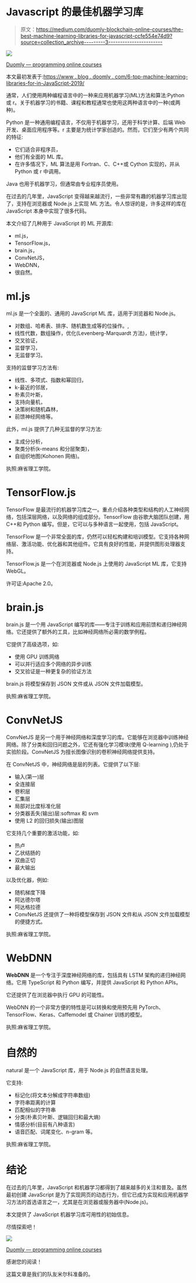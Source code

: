 # Javascript 的最佳机器学习库

> 原文：<https://medium.com/duomly-blockchain-online-courses/the-best-machine-learning-libraries-for-javascript-ccfe554e74d9?source=collection_archive---------3----------------------->

![](img/0ee80ab5091f0fd7ab4d39392af18c99.png)

[Duomly — programming online courses](https://www.duomly.com)

本文最初发表于:[https://www . blog . doomly . com/6-top-machine-learning-libraries-for-in-JavaScript-2019/](https://www.blog.duomly.com/6-top-machine-learning-libraries-for-javascript-in-2019/)

通常，人们使用两种编程语言中的一种来应用机器学习(ML)方法和算法:Python 或 r。关于机器学习的书籍、课程和教程通常也使用这两种语言中的一种(或两种)。

Python 是一种通用编程语言，不仅用于机器学习，还用于科学计算、后端 Web 开发、桌面应用程序等。r 主要是为统计学家创造的。然而，它们至少有两个共同的特征:

*   它们适合非程序员，
*   他们有全面的 ML 库。
*   在许多情况下，ML 算法是用 Fortran、C、C++或 Cython 实现的，并从 Python 或 r 中调用。

Java 也用于机器学习，但通常由专业程序员使用。

在过去的几年里，JavaScript 变得越来越流行，一些非常有趣的机器学习库出现了，支持在浏览器或 Node.js 上实现 ML 方法。令人惊讶的是，许多这样的库在 JavaScript 本身中实现了很多代码。

本文介绍了几种用于 JavaScript 的 ML 开源库:

*   ml.js，
*   TensorFlow.js，
*   brain.js，
*   ConvNetJS，
*   WebDNN，
*   很自然。

# **ml.js**

ml.js 是一个全面的、通用的 JavaScript ML 库，适用于浏览器和 Node.js。

*   对数组、哈希表、排序、随机数生成等的位操作。,
*   线性代数，数组操作，优化(Levenberg-Marquardt 方法)，统计学，
*   交叉验证，
*   监督学习，
*   无监督学习。

支持的监督学习方法有:

*   线性、多项式、指数和幂回归，
*   k-最近的邻居，
*   朴素贝叶斯，
*   支持向量机，
*   决策树和随机森林，
*   前馈神经网络等。

此外，ml.js 提供了几种无监督的学习方法:

*   主成分分析，
*   聚类分析(k-means 和分层聚类)，
*   自组织地图(Kohonen 网络)。

执照:麻省理工学院。

# TensorFlow.js

TensorFlow 是最流行的机器学习库之一。重点介绍各种类型和结构的人工神经网络，包括深层网络，以及网络的组成部分。TensorFlow 由谷歌大脑团队创建，用 C++和 Python 编写。但是，它可以与多种语言一起使用，包括 JavaScript。

TensorFlow 是一个非常全面的库，仍然可以轻松构建和培训模型。它支持各种网络层、激活功能、优化器和其他组件。它具有良好的性能，并提供图形处理器支持。

TensorFlow.js 是一个在浏览器或 Node.js 上使用的 JavaScript ML 库，它支持 WebGL。

许可证:Apache 2.0。

# **brain.js**

brain.js 是一个用 JavaScript 编写的库——专注于训练和应用前馈和递归神经网络。它还提供了额外的工具，比如神经网络所必需的数学例程。

它提供了高级选项，如:

*   使用 GPU 训练网络
*   可以并行适应多个网络的异步训练
*   交叉验证是一种更复杂的验证方法

brain.js 将模型保存到 JSON 文件或从 JSON 文件加载模型。

执照:麻省理工学院。

# ConvNetJS

ConvNetJS 是另一个用于神经网络和深度学习的库。它能够在浏览器中训练神经网络。除了分类和回归问题之外，它还有强化学习模块(使用 Q-learning ),仍处于实验阶段。ConvNetJS 为擅长图像识别的卷积神经网络提供支持。

在 ConvNetJS 中，神经网络是层的列表。它提供了以下层:

*   输入(第一)层
*   全连接层
*   卷积层
*   汇集层
*   局部对比度标准化层
*   分类器丢失(输出)层:softmax 和 svm
*   使用 L2 的回归损失(输出)图层

它支持几个重要的激活功能，如:

*   热卢
*   乙状结肠的
*   双曲正切
*   最大输出

以及优化器，例如:

*   随机梯度下降
*   阿达德尔塔
*   阿达格拉德
*   ConvNetJS 还提供了一种将模型保存到 JSON 文件和从 JSON 文件加载模型的便捷方式。

执照:麻省理工学院。

# WebDNN

**WebDNN** 是一个专注于深度神经网络的库，包括具有 LSTM 架构的递归神经网络。它用 TypeScript 和 Python 编写，并提供 JavaScript 和 Python APIs。

它还提供了在浏览器中执行 GPU 的可能性。

WebDNN 的一个非常方便的特性是可以转换和使用预先用 PyTorch、TensorFlow、Keras、Caffemodel 或 Chainer 训练的模型。

执照:麻省理工学院。

# 自然的

natural 是一个 JavaScript 库，用于 Node.js 的自然语言处理。

它支持:

*   标记化(将文本分解成字符串数组)
*   字符串距离的计算
*   匹配相似的字符串
*   分类(朴素贝叶斯、逻辑回归和最大熵)
*   情感分析(目前有八种语言)
*   语音匹配、词尾变化、n-gram 等。

执照:麻省理工学院。

# **结论**

在过去的几年里，JavaScript 和机器学习都得到了越来越多的关注和普及。虽然最初创建 JavaScript 是为了实现网页的动态行为，但它已成为实现和应用机器学习方法的首选语言之一，尤其是在浏览器或服务器中(Node.js)。

本文提供了 JavaScript 机器学习库可用性的初始信息。

尽情探索吧！

![](img/d5ee4c5640193ff931b57af57d9cd1d4.png)

[Duomly — programming online courses](https://www.duomly.com)

感谢您的阅读！

这篇文章是我们的队友米尔科准备的。